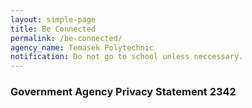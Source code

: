 ```yaml
---
layout: simple-page
title: Be Connected
permalink: /be-connected/
agency_name: Temasek Polytechnic
notification: Do not go to school unless neccessary.
---
```


### **Government Agency Privacy Statement** 2342